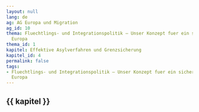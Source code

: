 ```yaml
---
layout: null
lang: de
ag: AG Europa und Migration
ag_id: 10
thema: Fluechtlings- und Integrationspolitik – Unser Konzept fuer ein sicheres, integriertes
  Europa
thema_id: 1
kapitel: Effektive Asylverfahren und Grenzsicherung
kapitel_id: 4
permalink: false
tags:
- Fluechtlings- und Integrationspolitik – Unser Konzept fuer ein sicheres, integriertes
  Europa
---
```


## {{ kapitel }}
